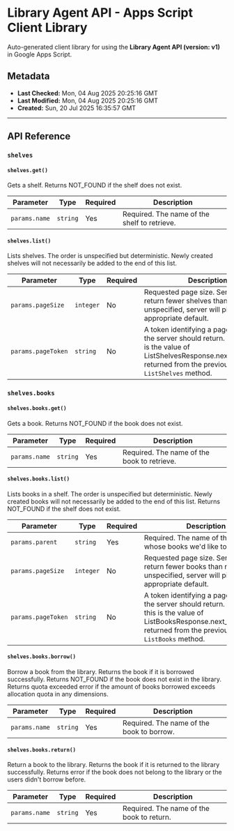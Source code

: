 # Library Agent API - Apps Script Client Library

Auto-generated client library for using the **Library Agent API (version: v1)** in Google Apps Script.

## Metadata

- **Last Checked:** Mon, 04 Aug 2025 20:25:16 GMT
- **Last Modified:** Mon, 04 Aug 2025 20:25:16 GMT
- **Created:** Sun, 20 Jul 2025 16:35:57 GMT



---

## API Reference

### `shelves`

#### `shelves.get()`

Gets a shelf. Returns NOT_FOUND if the shelf does not exist.

| Parameter | Type | Required | Description |
|---|---|---|---|
| `params.name` | `string` | Yes | Required. The name of the shelf to retrieve. |

#### `shelves.list()`

Lists shelves. The order is unspecified but deterministic. Newly created shelves will not necessarily be added to the end of this list.

| Parameter | Type | Required | Description |
|---|---|---|---|
| `params.pageSize` | `integer` | No | Requested page size. Server may return fewer shelves than requested. If unspecified, server will pick an appropriate default. |
| `params.pageToken` | `string` | No | A token identifying a page of results the server should return. Typically, this is the value of ListShelvesResponse.next_page_token returned from the previous call to `ListShelves` method. |

### `shelves.books`

#### `shelves.books.get()`

Gets a book. Returns NOT_FOUND if the book does not exist.

| Parameter | Type | Required | Description |
|---|---|---|---|
| `params.name` | `string` | Yes | Required. The name of the book to retrieve. |

#### `shelves.books.list()`

Lists books in a shelf. The order is unspecified but deterministic. Newly created books will not necessarily be added to the end of this list. Returns NOT_FOUND if the shelf does not exist.

| Parameter | Type | Required | Description |
|---|---|---|---|
| `params.parent` | `string` | Yes | Required. The name of the shelf whose books we'd like to list. |
| `params.pageSize` | `integer` | No | Requested page size. Server may return fewer books than requested. If unspecified, server will pick an appropriate default. |
| `params.pageToken` | `string` | No | A token identifying a page of results the server should return. Typically, this is the value of ListBooksResponse.next_page_token. returned from the previous call to `ListBooks` method. |

#### `shelves.books.borrow()`

Borrow a book from the library. Returns the book if it is borrowed successfully. Returns NOT_FOUND if the book does not exist in the library. Returns quota exceeded error if the amount of books borrowed exceeds allocation quota in any dimensions.

| Parameter | Type | Required | Description |
|---|---|---|---|
| `params.name` | `string` | Yes | Required. The name of the book to borrow. |

#### `shelves.books.return()`

Return a book to the library. Returns the book if it is returned to the library successfully. Returns error if the book does not belong to the library or the users didn't borrow before.

| Parameter | Type | Required | Description |
|---|---|---|---|
| `params.name` | `string` | Yes | Required. The name of the book to return. |